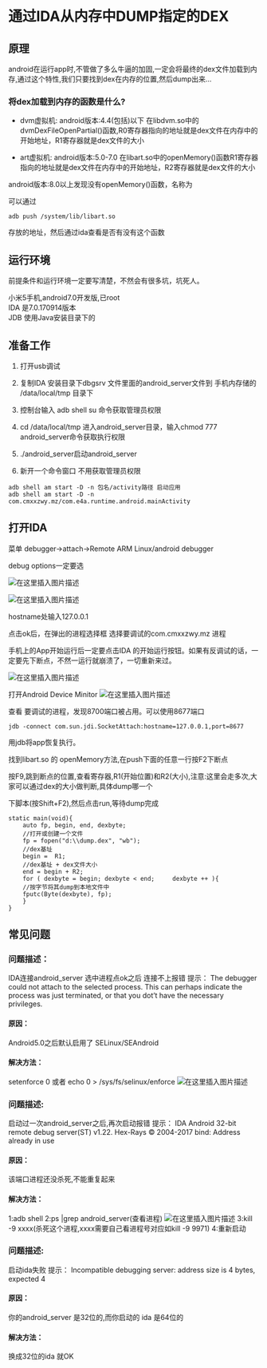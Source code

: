 # 通过IDA从内存中DUMP指定的DEX

## 原理
android在运行app时,不管做了多么牛逼的加固,一定会将最终的dex文件加载到内存,通过这个特性,我们只要找到dex在内存的位置,然后dump出来…

### 将dex加载到内存的函数是什么?

* dvm虚拟机:
android版本:4.4(包括)以下
在libdvm.so中的dvmDexFileOpenPartial()函数,R0寄存器指向的地址就是dex文件在内存中的开始地址，R1寄存器就是dex文件的大小

* art虚拟机:
android版本:5.0-7.0
在libart.so中的openMemory()函数R1寄存器指向的地址就是dex文件在内存中的开始地址，R2寄存器就是dex文件的大小

android版本:8.0以上发现没有openMemory()函数，名称为

可以通过
```
adb push /system/lib/libart.so 
```
存放的地址，然后通过ida查看是否有没有这个函数

## 运行环境
前提条件和运行环境一定要写清楚，不然会有很多坑，坑死人。

小米5手机,android7.0开发版,已root  
IDA 是7.0.170914版本  
JDB 使用Java安装目录下的  

## 准备工作

1. 打开usb调试

2. 复制IDA 安装目录下dbgsrv 文件里面的android_server文件到 手机内存储的 /data/local/tmp 目录下

3. 控制台输入 adb shell su 命令获取管理员权限

4. cd /data/local/tmp 进入android_server目录，输入chmod 777 android_server命令获取执行权限

5. ./android_server启动android_server

6. 新开一个命令窗口 不用获取管理员权限
```
adb shell am start -D -n 包名/activity路径 启动应用
adb shell am start -D -n com.cmxxzwy.mz/com.e4a.runtime.android.mainActivity
```

## 打开IDA

菜单 debugger->attach->Remote ARM Linux/android debugger

debug options一定要选

![在这里插入图片描述](./img/4/1.png)

![在这里插入图片描述](./img/4/2.png)

hostname处输入127.0.0.1

点击ok后，在弹出的进程选择框 选择要调试的com.cmxxzwy.mz 进程

手机上的App开始运行后一定要点击IDA 的开始运行按钮。如果有反调试的话，一定要先下断点，不然一运行就崩溃了，一切重新来过。

![在这里插入图片描述](./img/4/3.png)

打开Android Device Minitor
![在这里插入图片描述](./img/4/4.png)

查看 要调试的进程，发现8700端口被占用。可以使用8677端口
```
jdb -connect com.sun.jdi.SocketAttach:hostname=127.0.0.1,port=8677
```
用jdb将app恢复执行。

找到libart.so 的 openMemory方法,在push下面的任意一行按F2下断点

按F9,跳到断点的位置,查看寄存器,R1(开始位置)和R2(大小),注意:这里会走多次,大家可以通过dex的大小做判断,具体dump哪一个

下脚本(按Shift+F2),然后点击run,等待dump完成
```
static main(void){
    auto fp, begin, end, dexbyte;
    //打开或创建一个文件
    fp = fopen("d:\\dump.dex", "wb");
    //dex基址
    begin =  R1;    
    //dex基址 + dex文件大小
    end = begin + R2;
    for ( dexbyte = begin; dexbyte < end;     dexbyte ++ ){
    //按字节将其dump到本地文件中
    fputc(Byte(dexbyte), fp);
	}
}
```

## 常见问题

### 问题描述：
IDA连接android_server 选中进程点ok之后 连接不上报错
提示：
The debugger could not attach to the selected process.
This can perhaps indicate the process was just terminated, or that you dot’t have the necessary privileges. 

#### 原因：
Android5.0之后默认启用了 SELinux/SEAndroid   

#### 解决方法：   
setenforce 0
或者
echo 0 > /sys/fs/selinux/enforce
![在这里插入图片描述](./img/4/5.png)

### 问题描述:
启动过一次android_server之后,再次启动报错
提示：
IDA Android 32-bit remote debug server(ST) v1.22. Hex-Rays © 2004-2017
bind: Address already in use

#### 原因：
该端口进程还没杀死,不能重复起来

#### 解决方法：
1:adb shell
2:ps |grep android_server(查看进程)
![在这里插入图片描述](./img/4/6.png)
3:kill -9 xxxx(杀死这个进程,xxxx需要自己看进程号对应如kill -9 9971)
4:重新启动

### 问题描述:
启动ida失败
提示：
Incompatible debugging server:
address size is 4 bytes, expected 4

#### 原因：
你的android_server 是32位的,而你启动的 ida 是64位的

#### 解决方法：
换成32位的ida 就OK

